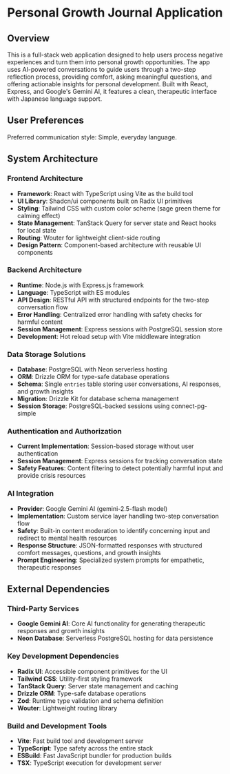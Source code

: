 # Personal Growth Journal Application

## Overview

This is a full-stack web application designed to help users process negative experiences and turn them into personal growth opportunities. The app uses AI-powered conversations to guide users through a two-step reflection process, providing comfort, asking meaningful questions, and offering actionable insights for personal development. Built with React, Express, and Google's Gemini AI, it features a clean, therapeutic interface with Japanese language support.

## User Preferences

Preferred communication style: Simple, everyday language.

## System Architecture

### Frontend Architecture
- **Framework**: React with TypeScript using Vite as the build tool
- **UI Library**: Shadcn/ui components built on Radix UI primitives
- **Styling**: Tailwind CSS with custom color scheme (sage green theme for calming effect)
- **State Management**: TanStack Query for server state and React hooks for local state
- **Routing**: Wouter for lightweight client-side routing
- **Design Pattern**: Component-based architecture with reusable UI components

### Backend Architecture
- **Runtime**: Node.js with Express.js framework
- **Language**: TypeScript with ES modules
- **API Design**: RESTful API with structured endpoints for the two-step conversation flow
- **Error Handling**: Centralized error handling with safety checks for harmful content
- **Session Management**: Express sessions with PostgreSQL session store
- **Development**: Hot reload setup with Vite middleware integration

### Data Storage Solutions
- **Database**: PostgreSQL with Neon serverless hosting
- **ORM**: Drizzle ORM for type-safe database operations
- **Schema**: Single `entries` table storing user conversations, AI responses, and growth insights
- **Migration**: Drizzle Kit for database schema management
- **Session Storage**: PostgreSQL-backed sessions using connect-pg-simple

### Authentication and Authorization
- **Current Implementation**: Session-based storage without user authentication
- **Session Management**: Express sessions for tracking conversation state
- **Safety Features**: Content filtering to detect potentially harmful input and provide crisis resources

### AI Integration
- **Provider**: Google Gemini AI (gemini-2.5-flash model)
- **Implementation**: Custom service layer handling two-step conversation flow
- **Safety**: Built-in content moderation to identify concerning input and redirect to mental health resources
- **Response Structure**: JSON-formatted responses with structured comfort messages, questions, and growth insights
- **Prompt Engineering**: Specialized system prompts for empathetic, therapeutic responses

## External Dependencies

### Third-Party Services
- **Google Gemini AI**: Core AI functionality for generating therapeutic responses and growth insights
- **Neon Database**: Serverless PostgreSQL hosting for data persistence

### Key Development Dependencies
- **Radix UI**: Accessible component primitives for the UI
- **Tailwind CSS**: Utility-first styling framework
- **TanStack Query**: Server state management and caching
- **Drizzle ORM**: Type-safe database operations
- **Zod**: Runtime type validation and schema definition
- **Wouter**: Lightweight routing library

### Build and Development Tools
- **Vite**: Fast build tool and development server
- **TypeScript**: Type safety across the entire stack
- **ESBuild**: Fast JavaScript bundler for production builds
- **TSX**: TypeScript execution for development server